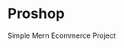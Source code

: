 # Proshop
Simple Mern Ecommerce Project

  <img src="Screenshot from 2023-02-08 00-44-08.png" alt="">
  <br>
  <img src="Screenshot from 2023-02-08 00-44-24.png" alt="">
